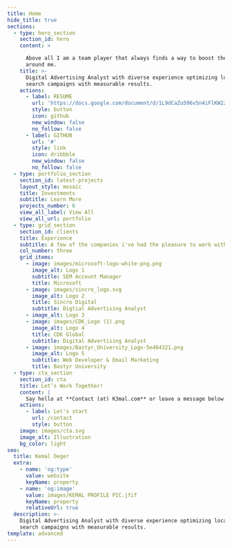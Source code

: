 ```yaml
---
title: Home
hide_title: true
sections:
  - type: hero_section
    section_id: hero
    content: >

      Above all I am a team player that always finds a way to boost the people
      around me.
    title: >-
      Digital Advertising Analyst with diverse experience optimizing localized
      search campaigns with measurable results.
    actions:
      - label: RESUME
        url: 'https://docs.google.com/document/d/1L9dCaZu596v5n4iFlKW2z-zuzUQxWtPo'
        style: button
        icon: github
        new_window: false
        no_follow: false
      - label: GITHUB
        url: '#'
        style: link
        icon: dribbble
        new_window: false
        no_follow: false
  - type: portfolio_section
    section_id: latest-projects
    layout_style: mosaic
    title: Investments
    subtitle: Learn More
    projects_number: 6
    view_all_label: View All
    view_all_url: portfolio
  - type: grid_section
    section_id: clients
    title: Experience
    subtitle: A few of the companies i've had the pleasure to work with
    col_number: three
    grid_items:
      - image: images/microsoft-logo-white-png.png
        image_alt: Logo 1
        subtitle: SEM Account Manager
        title: Microsoft
      - image: images/sincro_logo.svg
        image_alt: Logo 2
        title: Sincro Digital
        subtitle: Digtial Advertising Analyst
      - image_alt: Logo 3
      - image: images/CDK_Logo (1).png
        image_alt: Logo 4
        title: CDK Global
        subtitle: Digital Advertising Analyst
      - image: images/Bastyr_University_Logo-5e464321.png
        image_alt: Logo 5
        subtitle: Web Developer & Email Marketing
        title: Bastyr University
  - type: cta_section
    section_id: cta
    title: Let’s Work Together!
    content: |
      Say hello at **Contact (at) K3mal.com** or leave a message below.
    actions:
      - label: Let's start
        url: /contact
        style: button
    image: images/cta.svg
    image_alt: Illustration
    bg_color: light
seo:
  title: Kemal Deger
  extra:
    - name: 'og:type'
      value: website
      keyName: property
    - name: 'og:image'
      value: images/KEMAL PROFILE PIC.jfif
      keyName: property
      relativeUrl: true
  description: >-
    Digital Advertising Analyst with diverse experience optimizing localized
    search campaigns with measurable results.
template: advanced
---
```

